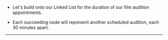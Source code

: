 <!--{type:centered text}-->
<!--{title:\}-->
- Let's build onto our Linked List for the duration of our film audition appointments. 

- Each succeeding node will represent another scheduled audition, each 30 minutes apart.


-------------------------------------------------

[for speaker]: <> (Now that we have intialized our Linked List with a head node, we will continue to build onto our Linked List for the duration of our film audition appointments.) 
